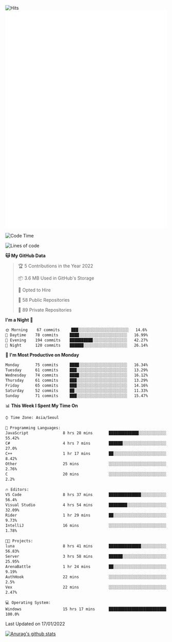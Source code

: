 ![Hits](https://hits.seeyoufarm.com/api/count/incr/badge.svg?url=https%3A%2F%2Fgithub.com%2Fkokose1234&count_bg=%2379C83D&title_bg=%23555555&icon=apple.svg&icon_color=%23E7E7E7&title=hits&edge_flat=false)
<br/>
![Metrics](https://github.com/kokose1234/kokose1234/blob/main/github-metrics.svg)

<!--START_SECTION:waka-->
![Code Time](http://img.shields.io/badge/Code%20Time-369%20hrs%209%20mins-blue)

![Lines of code](https://img.shields.io/badge/From%20Hello%20World%20I%27ve%20Written-8%20Million%20lines%20of%20code-blue)

**🐱 My GitHub Data** 

> 🏆 5 Contributions in the Year 2022
 > 
> 📦 3.6 MB Used in GitHub's Storage 
 > 
> 💼 Opted to Hire
 > 
> 📜 58 Public Repositories 
 > 
> 🔑 89 Private Repositories  
 > 
**I'm a Night 🦉** 

```text
🌞 Morning    67 commits     ███░░░░░░░░░░░░░░░░░░░░░░   14.6% 
🌆 Daytime    78 commits     ████░░░░░░░░░░░░░░░░░░░░░   16.99% 
🌃 Evening    194 commits    ██████████░░░░░░░░░░░░░░░   42.27% 
🌙 Night      120 commits    ██████░░░░░░░░░░░░░░░░░░░   26.14%

```
📅 **I'm Most Productive on Monday** 

```text
Monday       75 commits     ████░░░░░░░░░░░░░░░░░░░░░   16.34% 
Tuesday      61 commits     ███░░░░░░░░░░░░░░░░░░░░░░   13.29% 
Wednesday    74 commits     ████░░░░░░░░░░░░░░░░░░░░░   16.12% 
Thursday     61 commits     ███░░░░░░░░░░░░░░░░░░░░░░   13.29% 
Friday       65 commits     ███░░░░░░░░░░░░░░░░░░░░░░   14.16% 
Saturday     52 commits     ██░░░░░░░░░░░░░░░░░░░░░░░   11.33% 
Sunday       71 commits     ███░░░░░░░░░░░░░░░░░░░░░░   15.47%

```


📊 **This Week I Spent My Time On** 

```text
⌚︎ Time Zone: Asia/Seoul

💬 Programming Languages: 
JavaScript               8 hrs 28 mins       █████████████░░░░░░░░░░░░   55.42% 
C#                       4 hrs 7 mins        ██████░░░░░░░░░░░░░░░░░░░   27.0% 
C++                      1 hr 17 mins        ██░░░░░░░░░░░░░░░░░░░░░░░   8.42% 
Other                    25 mins             ░░░░░░░░░░░░░░░░░░░░░░░░░   2.76% 
C                        20 mins             ░░░░░░░░░░░░░░░░░░░░░░░░░   2.2%

🔥 Editors: 
VS Code                  8 hrs 37 mins       ██████████████░░░░░░░░░░░   56.4% 
Visual Studio            4 hrs 54 mins       ████████░░░░░░░░░░░░░░░░░   32.09% 
Rider                    1 hr 29 mins        ██░░░░░░░░░░░░░░░░░░░░░░░   9.73% 
IntelliJ                 16 mins             ░░░░░░░░░░░░░░░░░░░░░░░░░   1.78%

🐱‍💻 Projects: 
luna                     8 hrs 41 mins       ██████████████░░░░░░░░░░░   56.83% 
Server                   3 hrs 58 mins       ██████░░░░░░░░░░░░░░░░░░░   25.95% 
ArenaBattle              1 hr 24 mins        ██░░░░░░░░░░░░░░░░░░░░░░░   9.19% 
AuthHook                 22 mins             ░░░░░░░░░░░░░░░░░░░░░░░░░   2.5% 
Vex                      22 mins             ░░░░░░░░░░░░░░░░░░░░░░░░░   2.47%

💻 Operating System: 
Windows                  15 hrs 17 mins      █████████████████████████   100.0%

```


 Last Updated on 17/01/2022
<!--END_SECTION:waka-->

[![Anurag's github stats](https://github-readme-stats.vercel.app/api?username=kokose1234&theme=dracula)](https://github.com/anuraghazra/github-readme-stats)



	
